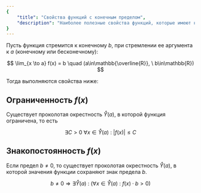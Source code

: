 ```yaml
---
{
    "title": "Свойства функций с конечным пределом",
    "description": "Наиболее полезные свойства функций, которые имеют конечный предел при произвольном стремлении аргумента."
}
---
```


Пусть функция стремится к конечному $b$, при стремлении ее аргумента к $a$ (конечному или бесконечному):

$$ \lim_{x \to a} f(x) = b \quad (a\in\mathbb{\overline{R}}, \ b\in\mathbb{R}) $$

Тогда выполняются свойства ниже:

## Ограниченность $f(x)$

Существует проколотая окрестность $\mathring{Y}(a)$, в которой функция ограничена, то есть

$$ \exists C > 0 \ \forall x \in \mathring{Y}(a) \ : \ |f(x)| \leq C $$

## Знакопостоянность $f(x)$

Если предел $b \neq 0$, то существует проколотая окрестность $\mathring{Y}(a)$, в которой значения функции сохраняют знак предела $b$.

$$ b \neq 0 \Rightarrow \exists \mathring{Y}(a) \ : \ \left( \forall x \in \mathring{Y}(a) \ : \ f(x)\cdot b > 0 \right) $$